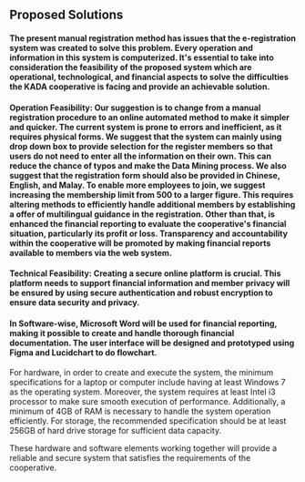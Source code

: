 ## Proposed Solutions

#### The present manual registration method has issues that the e-registration system was created to solve this problem. Every operation and information in this system is computerized. It's essential to take into consideration the feasibility of the proposed system which are operational, technological, and financial aspects to solve the difficulties the KADA cooperative is facing and provide an achievable solution. 

#### Operation Feasibility: Our suggestion is to change from a manual registration procedure to an online automated method to make it simpler and quicker. The current system is prone to errors and inefficient, as it requires physical forms. We suggest that the system can mainly using drop down box to provide selection for the register members so that users do not need to enter all the information on their own. This can reduce the chance of typos and make the Data Mining process. We also suggest that the registration form should also be provided in Chinese, English, and Malay. To enable more employees to join, we suggest increasing the membership limit from 500 to a larger figure. This requires altering methods to efficiently handle additional members by establishing a offer of multilingual guidance in the registration. Other than that, is enhanced the financial reporting to evaluate the cooperative's financial situation, particularly its profit or loss. Transparency and accountability within the cooperative will be promoted by making financial reports available to members via the web system. 
 
#### Technical Feasibility: Creating a secure online platform is crucial. This platform needs to support financial information and member privacy will be ensured by using secure authentication and robust encryption to ensure data security and privacy.  

#### In Software-wise, Microsoft Word will be used for financial reporting, making it possible to create and handle thorough financial documentation. The user interface will be designed and prototyped using Figma and Lucidchart to do flowchart.  

 

 

 

 

 

 

 

 

For hardware, in order to create and execute the system, the minimum specifications for a laptop or computer include having at least Windows 7 as the operating system. Moreover, the system requires at least Intel i3 processor to make sure smooth execution of performance. Additionally, a minimum of 4GB of RAM is necessary to handle the system operation efficiently. For storage, the recommended specification should be at least 256GB of hard drive storage for sufficient data capacity. 

These hardware and software elements working together will provide a reliable and secure system that satisfies the requirements of the cooperative. 

  
